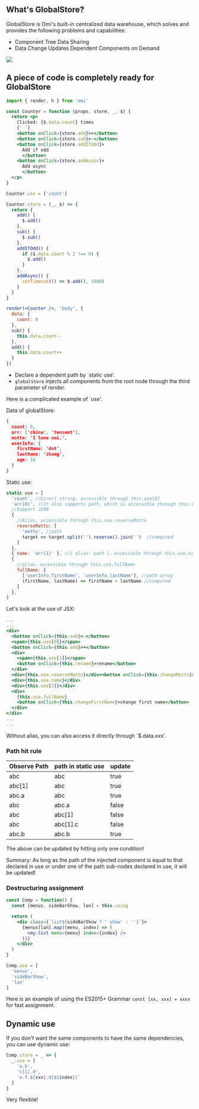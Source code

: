 ## What's GlobalStore?

GlobalStore is Omi's built-in centralized data warehouse, which solves and provides the following problems and capabilities:

* Component Tree Data Sharing
* Data Change Updates Dependent Components on Demand

![](https://github.com/Tencent/omi/raw/master/assets/store.jpg)

## A piece of code is completely ready for GlobalStore

```jsx
import { render, h } from 'omi'

const Counter = function (props, store, _, $) {
  return <p>
    Clicked: {$.data.count} times
    {' '}
    <button onClick={store.add}>+</button>
    <button onClick={store.sub}>-</button>
    <button onClick={store.addIfOdd}>
      Add if odd
      </button>
    <button onClick={store.addAsync}>
      Add async
      </button>
  </p>
}

Counter.use = ['count']

Counter.store = (_, $) => {
  return {
    add() {
      $.add()
    },
    sub() {
      $.sub()
    },
    addIfOdd() {
      if ($.data.count % 2 !== 0) {
        $.add()
      }
    },
    addAsync() {
      setTimeout(() => $.add(), 1000)
    }
  }
}

render(<Counter />, 'body', {
  data: {
    count: 0
  },
  sub() {
    this.data.count--
  },
  add() {
    this.data.count++
  }
})
```

* Declare a dependent path by `static use'.
* `globalStore` injects all components from the root node through the third parameter of render.

Here is a complicated example of `use'.

Data of globalStore:

```json
{
  count: 0,
  arr: ['china', 'tencent'],
  motto: 'I love omi.',
  userInfo: {
    firstName: 'dnt',
    lastName: 'zhang',
    age: 18
  }
}
```

Static use:

```jsx
static use = [
  'count', //Direct string, accessible through this.use[0] 
  'arr[0]', //It also supports path, which is accessible through this.use[1]
  //Support JSON
  {
    //Alias, accessible through this.use.reverseMotto
    reverseMotto: [
      'motto', //path
      target => target.split('').reverse().join('')  //computed
    ]
  },
  { name: 'arr[1]' }, //{ alias: path }，accessible through this.use.name
  {
    //alias，accessible through this.use.fullName
    fullName: [
      ['userInfo.firstName', 'userInfo.lastName'], //path array
      (firstName, lastName) => firstName + lastName //computed
    ]
  },
]
```

Let's look at the use of JSX:

```jsx
...
...
<div>
  <button onClick={this.sub}>-</button>
  <span>{this.use[0]}</span>
  <button onClick={this.add}>+</button>
  <div>
    <span>{this.use[1]}</span>
    <button onClick={this.rename}>rename</button>
  </div>
  <div>{this.use.reverseMotto}</div><button onClick={this.changeMotto}>change motto</button>
  <div>{this.use.name}</div>
  <div>{this.use[3]}</div>
  <div>
    {this.use.fullName}
    <button onClick={this.changeFirstName}>change first name</button>
  </div>
</div>
...
...
```

Without alias, you can also access it directly through `$.data.xxx'.

### Path hit rule

| Observe Path | path in static use   | update |
| ---------- | ---------- | -------- |
| abc        | abc        | true     |
| abc[1]     | abc        | true     |
| abc.a      | abc        | true     |
| abc        | abc.a      | false   |
| abc        | abc[1]     | false   |
| abc        | abc[1].c   | false   |
| abc.b      | abc.b      | true     |

The above can be updated by hitting only one condition!

Summary: As long as the path of the injected component is equal to that declared in use or under one of the path sub-nodes declared in use, it will be updated!

### Destructuring assignment

```jsx
const Comp = function() {
  const [menus, sideBarShow, lan] = this.using

  return (
    <div class={`list${sideBarShow ? ' show' : ''}`}>
      {menus[lan].map((menu, index) => (
        <my-list menu={menu} index={index} />
      ))}
    </div>
  )
}

Comp.use = [
  'menus',
  'sideBarShow',
  'lan'
]
```

Here is an example of using the ES2015+ Grammar `const [xx, xxx] = xxxx` for fast assignment.


## Dynamic use

If you don't want the same components to have the same dependencies, you can use dynamic use:

```js
Comp.store = _ => {
  _.use = [
    'a.b',
    'c[1].d',
    `e.f.${xxx}.d[${index}]`
  ]
}
```

Very flexible!
